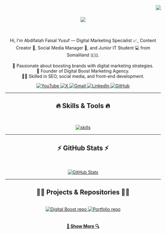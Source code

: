 <!-- profile view count -->
<img align="right" src="https://komarev.com/ghpvc/?username=abdifatah-com">

<!-- introduction -->
<h1 align="center">
  <a href="https://git.io/typing-svg">
    <img src="https://readme-typing-svg.herokuapp.com/?lines=Hi+There!+👋;+I'm+Abdifatah+Faisal!;&center=true&font=Righteous&size=35">
  </a>
</h1>

<br />
<!-- about me -->
<p align="center">
  Hi, I'm Abdifatah Faisal Yusuf — Digital Marketing Specialist 📈, Content Creator 🎥, Social Media Manager 📱, and Junior IT Student 💻 from Somaliland 🇸🇴.
  <br /><br />
  🎯 Passionate about boosting brands with digital marketing strategies.
  <br />
  💼 Founder of Digital Boost Marketing Agency.
  <br />
  👨‍💻 Skilled in SEO, social media, and front-end development.
</p>

<!-- social handles -->
<div align="center"> 
  <!-- YouTube -->
  <a href="https://www.youtube.com/@DigitalBoost" target="_blank">
    <img src="https://img.shields.io/badge/YouTube-FF0000?style=for-the-badge&logo=youtube&logoColor=white" alt="YouTube" />
  </a>
  <!-- Twitter / X -->
  <a href="https://twitter.com/AbdifatahFaisal" target="_blank">
    <img src="https://img.shields.io/badge/X-000000?style=for-the-badge&logo=x&logoColor=white" alt="X" />
  </a> 
  <!-- Gmail -->
  <a href="mailto:abdifatah@example.com" target="_blank">
    <img src="https://img.shields.io/badge/-Gmail-%23333?style=for-the-badge&logo=gmail&logoColor=white" alt="Gmail" />
  </a>
  <!-- LinkedIn -->
  <a href="https://www.linkedin.com/in/abdifatahfaisal" target="_blank">
    <img src="https://img.shields.io/badge/-LinkedIn-%230077B5?style=for-the-badge&logo=linkedin&logoColor=white" alt="LinkedIn" />
  </a> 
  <!-- GitHub -->
  <a href="https://github.com/abdifatah-com" target="_blank">
    <img src="https://img.shields.io/badge/GitHub-181717?style=for-the-badge&logo=github&logoColor=white" alt="GitHub" />
  </a>
</div>

<hr />

<!-- skills -->
<h2 align="center">🔥 Skills & Tools 🔥</h2>
<br />
<p align="center">
  <a href="https://skillicons.dev">
    <picture>
      <source media="(prefers-color-scheme: dark)" srcset="https://skillicons.dev/icons?i=html,css,javascript,react,nodejs,git,figma,seo,linkedin&theme=dark" />
      <source media="(prefers-color-scheme: light), (prefers-color-scheme: no-preference)" srcset="https://skillicons.dev/icons?i=html,css,javascript,react,nodejs,git,figma,seo,linkedin&theme=light" />
      <img src="https://skillicons.dev/icons?i=html,css,javascript,react,nodejs,git,figma,seo,linkedin&theme=light" alt="skills" />
    </picture>
  </a>
</p>

<hr />

<!-- GitHub stats -->
<h2 align="center">⚡ GitHub Stats ⚡</h2>
<br />
<p align="center">
  <a href="https://github.com/abdifatah-com" title="GitHub Stats">
    <picture>
      <source media="(prefers-color-scheme: dark)" srcset="https://github-readme-stats.vercel.app/api?username=abdifatah-com&show_icons=true&theme=react&hide_border=true" />
      <source media="(prefers-color-scheme: light), (prefers-color-scheme: no-preference)" srcset="https://github-readme-stats.vercel.app/api?username=abdifatah-com&show_icons=true&theme=default&hide_border=true" />
      <img src="https://github-readme-stats.vercel.app/api?username=abdifatah-com&show_icons=true&theme=default&hide_border=true" alt="GitHub Stats" />
    </picture>
  </a>
</p>

<hr />

<!-- repositories -->
<h2 align="center">👨‍💻 Projects & Repositories 👨‍💻</h2>
<br />
<div align="center">
  <a href="https://github.com/abdifatah-com/digital-boost" title="Digital Boost Marketing Agency Website">
    <img src="https://github-readme-stats.vercel.app/api/pin/?username=abdifatah-com&repo=digital-boost&theme=default&border_radius=10" alt="Digital Boost repo" />
  </a>
  <a href="https://github.com/abdifatah-com/portfolio" title="My Portfolio Website">
    <img src="https://github-readme-stats.vercel.app/api/pin/?username=abdifatah-com&repo=portfolio&theme=default&border_radius=10" alt="Portfolio repo" />
  </a>
</div>

<br />

<h4 align="center">
  <a href="https://github.com/abdifatah-com?tab=repositories" title="Show More Repositories">🔎 Show More 🔍</a>
</h4>
